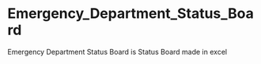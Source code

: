 # Emergency_Department_Status_Board
Emergency Department Status Board is Status Board made in excel
